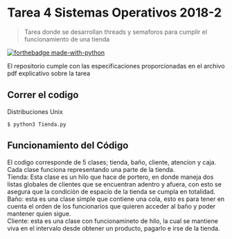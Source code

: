# Tarea 4 Sistemas Operativos 2018-2

> Tarea donde se desarrollan threads y semaforos para cumplir el funcionamiento de una tienda

[![forthebadge made-with-python](http://ForTheBadge.com/images/badges/made-with-python.svg)](https://www.python.org/)

El repositorio cumple con las especificaciones proporcionadas en el archivo pdf explicativo sobre la tarea

## Correr el codigo

Distribuciones Unix
```Unix
$ python3 Tienda.py
```

## Funcionamiento del Código

El codigo corresponde de 5 clases; tienda, baño, cliente, atencion y caja.<br>
Cada clase funciona representando una parte de la tienda.<br>
Tienda: Esta clase es un hilo que hace de portero, en donde maneja dos listas globales de clientes que se encuentran adentro y afuera, con esto se asegura que la condición de espacio de la tienda se cumpla en totalidad.<br>
Baño: esta es una clase simple que contiene una cola, esto es para tener en cuenta el orden de los funcionarios que quieren acceder al baño y poder mantener quien sigue.<br>
Cliente: esta es una clase con funcionamineto de hilo, la cual se mantiene viva en el intervalo desde obtener un producto, pagarlo e irse de la tienda.<br>

